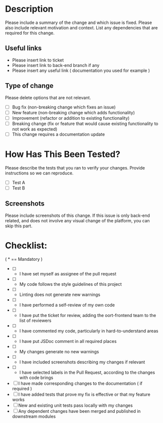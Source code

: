 # Description

Please include a summary of the change and which issue is fixed. Please also include relevant motivation and context. List any dependencies that are required for this change.

## Useful links

- Please insert link to ticket
- Please insert link to back-end branch if any
- Please insert any useful link ( documentation you used for example )

## Type of change

Please delete options that are not relevant.

- [ ] Bug fix (non-breaking change which fixes an issue)
- [ ] New feature (non-breaking change which adds functionality)
- [ ] Improvement (refactor or addition to existing functionality)
- [ ] Breaking change (fix or feature that would cause existing functionality to not work as expected)
- [ ] This change requires a documentation update

# How Has This Been Tested?

Please describe the tests that you ran to verify your changes. Provide instructions so we can reproduce.

- [ ] Test A
- [ ] Test B

## Screenshots

Please include screenshots of this change. If this issue is only back-end related, and does not involve any visual change of the platform, you can skip this part.

# Checklist:

( * == Mandatory ) 

- [ ] * I have set myself as assignee of the pull request
- [ ] * My code follows the style guidelines of this project
- [ ] * Linting does not generate new warnings
- [ ] * I have performed a self-review of my own code
- [ ] * I have put the ticket for review, adding the oort-frontend team to the list of reviewers
- [ ] * I have commented my code, particularly in hard-to-understand areas
- [ ] * I have put JSDoc comment in all required places
- [ ] * My changes generate no new warnings
- [ ] * I have included screenshots describing my changes if relevant
- [ ] * I have selected labels in the Pull Request, according to the changes with code brings
- [ ] I have made corresponding changes to the documentation ( if required )
- [ ] I have added tests that prove my fix is effective or that my feature works
- [ ] New and existing unit tests pass locally with my changes
- [ ] Any dependent changes have been merged and published in downstream modules
